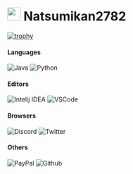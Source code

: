 <h1><img src="https://media.discordapp.net/attachments/881682054796959759/899538710897496074/iyagaruuribo.gif" width="30"/> Natsumikan2782</h1>

[![trophy](https://github-profile-trophy.vercel.app/?username=Natsumikan2782)](https://github.com/ryo-ma/github-profile-trophy)

<h4>Languages</h4>
<p>
  <img alt="Java" src="https://img.shields.io/badge/java-%23ED8B00.svg?style=flat-square&logo=java&logoColor=white" /> 
  <img alt="Python" src="https://img.shields.io/badge/python-3670A0?style=flat-square&logo=python&logoColor=ffdd54" />
</p>
<h4>Editors</h4>
<p>
  <img alt="Intelij IDEA" src="https://img.shields.io/badge/IntelliJIDEA-000000.svg?style=flat-square&logo=intellij-idea&logoColor=white" />
  <img alt="VSCode" src="https://img.shields.io/badge/Visual%20Studio%20Code-0078d7.svg?style=flat-square&logo=visual-studio-code&logoColor=white" />
</p>
<h4>Browsers</h4>
<p>
  <img alt="Discord" src="https://img.shields.io/badge/natsumi%237504-%237289DA.svg?style=flat-square&logo=discord&logoColor=white" />
  <img alt="Twitter" src="https://img.shields.io/badge/@Natsumikan2782-%231DA1F2.svg?style=flat-square&logo=Twitter&logoColor=white" />
</p>
<h4>Others</h4>
<p>
  <img alt="PayPal" src="https://img.shields.io/badge/PayPal-00457C?style=flat-square&logo=paypal&logoColor=white" />
  <img alt="Github" src="https://img.shields.io/badge/github-%23121011.svg?style=flat-square&logo=github&logoColor=white" />
</p>
